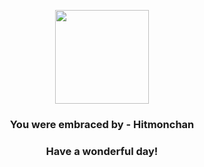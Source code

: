 <p align="center">
    <img src="https://raw.githubusercontent.com/PokeAPI/sprites/master/sprites/pokemon/107.png" width="150" height="150">
</p>
<h3 align="center">You were embraced by - <b>Hitmonchan</b></h3>
<h3 align="center">Have a wonderful day!</h3>
